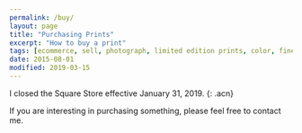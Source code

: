 ```yaml
---
permalink: /buy/
layout: page
title: "Purchasing Prints"
excerpt: "How to buy a print"
tags: [ecommerce, sell, photograph, limited edition prints, color, fine art, abstract]
date: 2015-08-01
modified: 2019-03-15
---
```


I closed the Square Store effective January 31, 2019.
{: .acn}

If you are interesting in purchasing something, please feel free to contact me.
